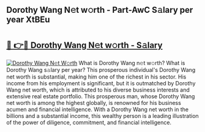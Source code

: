 ## Dorothy Wang N𝚎t w𝚘rth - Part-AwC S𝚊lary per year XtBEu

# <h2><a href="http://gc4pc0p.nevu.top/?p=Dorothy+Wang">🔗 👉🔴 Dorothy Wang N𝚎t w𝚘rth - S𝚊lary</a></h2>

[![Dorothy Wang N𝚎t W𝚘rth](https://i.imgur.com/Oavwk0R.jpeg)](http://gc4pc0p.nevu.top/?p=Dorothy+Wang)
What is Dorothy Wang n𝚎t w𝚘rth? What is Dorothy Wang s𝚊lary per year?
This prosperous individual's Dorothy Wang net worth is substantial, making him one of the richest in his sector. His income from his employment is significant, but it is outmatched by Dorothy Wang net worth, which is attributed to his diverse business interests and extensive real estate portfolio. This prosperous man, whose Dorothy Wang net worth is among the highest globally, is renowned for his business acumen and financial intelligence. With a Dorothy Wang net worth in the billions and a substantial income, this wealthy person is a leading illustration of the power of diligence, commitment, and financial intelligence.
